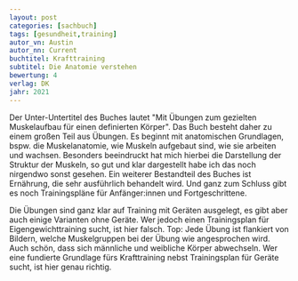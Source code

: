 ```yaml
---
layout: post
categories: [sachbuch]
tags: [gesundheit,training]
autor_vn: Austin
autor_nn: Current
buchtitel: Krafttraining
subtitel: Die Anatomie verstehen
bewertung: 4
verlag: DK
jahr: 2021
---
```


Der Unter-Untertitel des Buches lautet "Mit Übungen zum gezielten Muskelaufbau für einen definierten Körper". Das Buch besteht daher zu einem großen Teil aus Übungen. Es beginnt mit anatomischen Grundlagen, bspw. die Muskelanatomie, wie Muskeln aufgebaut sind, wie sie arbeiten und wachsen. Besonders beeindruckt hat mich hierbei die Darstellung der Struktur der Muskeln, so gut und klar dargestellt habe ich das noch nirgendwo sonst gesehen. Ein weiterer Bestandteil des Buches ist Ernährung, die sehr ausführlich behandelt wird. Und ganz zum Schluss gibt es noch Trainingspläne für Anfänger:innen und Fortgeschrittene.

Die Übungen sind ganz klar auf Training mit Geräten ausgelegt, es gibt aber auch einige Varianten ohne Geräte. Wer jedoch einen Trainingsplan für Eigengewichttraining sucht, ist hier falsch. Top: Jede Übung ist flankiert von Bildern, welche Muskelgruppen bei der Übung wie angesprochen wird. Auch schön, dass sich männliche und weibliche Körper abwechseln.
Wer eine fundierte Grundlage fürs Krafttraining nebst Trainingsplan für Geräte sucht, ist hier genau richtig.